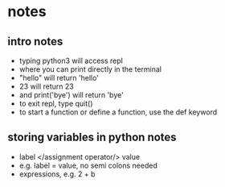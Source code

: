 # notes

## intro notes
- typing python3 will access repl
- where you can print directly in the terminal
- "hello" will return 'hello'
- 23 will return 23
- and print('bye') will return 'bye'
- to exit repl, type quit()
- to start a function or define a function, use the def keyword

## storing variables in python notes
- label </assignment operator/> value
- e.g. label = value, no semi colons needed
- expressions, e.g. 2 + b